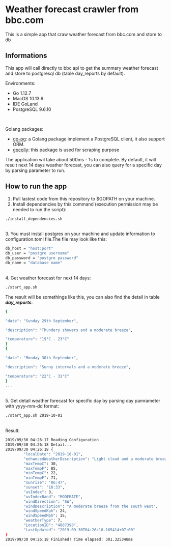 # Weather forecast crawler from bbc.com

This is a simple app that craw weather forecast from bbc.com and store to db 

## Informations

This app will call directly to bbc api to get the summary weather forecast and store to postgresql db (table day_reports by default).<br>

Environments:
* Go 1.12.7
* MacOS 10.13.6
* IDE GoLand
* PostgreSQL 9.6.10
<br/>

Golang packages: <br/>
* [go-pg](https://github.com/go-pg/pg): a Golang package implement a PostgreSQL client, it also support ORM.
* [gocolly](https://github.com/gocolly/colly): this package is used for scraping purpose


The application wil take about 500ms - 1s to complete. By default, it will result next 14 days weather forecast, you can also query
for a specific day by parsing parameter to run.
## How to run the app
1. Pull lastest code from this repository to $GOPATH on your machine.
2. Install dependencies by this command (execution permission may be needed to run the script):
```bash
./install_dependencies.sh
```
<br/>
3. You must install postgres on your machine and update information to configuration.toml file.The file may look like this:

```bash
db_host = "host:port"
db_user = "postgre username"
db_password = "postgre password"
db_name = "database name"
```
<br/>
4. Get weather forecast for next 14 days:

```bash
./start_app.sh
```
The result will be somethings like this, you can also find the detail in table _**day_reports**_:

```bash
{

"date": "Sunday 29th September",

"description": "Thundery showers and a moderate breeze",

"temperature": "19°C - 23°C"
}
{

"date": "Monday 30th September",

"description": "Sunny intervals and a moderate breeze",

"temperature": "22°C - 31°C"
}
...

```
<br>
5. Get detail weather forecast for specific day by parsing day pamrameter with yyyy-mm-dd format:

```bash
./start_app.sh 2019-10-01
```
<br/>
Result:

```bash
2019/09/30 04:26:17 Reading Configuration
2019/09/30 04:26:18 Detail...
2019/09/30 04:26:18 {
        "localDate": "2019-10-01",
        "enhancedWeatherDescription": "Light cloud and a moderate breeze",
        "maxTempC": 30,
        "maxTempF": 85,
        "minTempC": 22,
        "minTempF": 71,
        "sunrise": "06:47",
        "sunset": "18:33",
        "uvIndex": 3,
        "uvIndexBand": "MODERATE",
        "windDirection": "SW",
        "windDescription": "A moderate breeze from the south west",
        "windSpeedKph": 24,
        "windSpeedMph": 15,
        "weatherType": 7,
        "LocationID": "4887398",
        "LastUpdated": "2019-09-30T04:26:18.165414+07:00"
}
2019/09/30 04:26:18 Finished! Time elapsed: 301.325348ms

```
